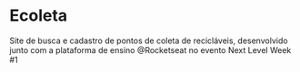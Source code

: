 # Ecoleta
Site de busca e cadastro de pontos de coleta de recicláveis, desenvolvido junto com a plataforma de ensino @Rocketseat no evento Next Level Week #1
